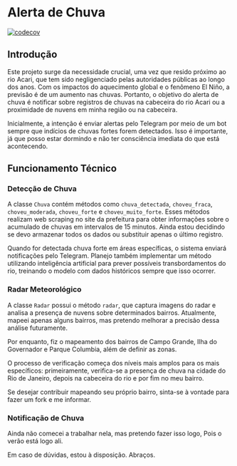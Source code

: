 # Alerta de Chuva

[![codecov](https://codecov.io/gh/rodrigoneal/alerta-chuva/graph/badge.svg?token=FQY0AP0SXM)](https://codecov.io/gh/rodrigoneal/alerta-chuva)

## Introdução
Este projeto surge da necessidade crucial, uma vez que resido próximo ao rio Acari, que tem sido negligenciado pelas autoridades públicas ao longo dos anos. Com os impactos do aquecimento global e o fenômeno El Niño, a previsão é de um aumento nas chuvas. Portanto, o objetivo do alerta de chuva é notificar sobre registros de chuvas na cabeceira do rio Acari ou a proximidade de nuvens em minha região ou na cabeceira.

Inicialmente, a intenção é enviar alertas pelo Telegram por meio de um bot sempre que indícios de chuvas fortes forem detectados. Isso é importante, já que posso estar dormindo e não ter consciência imediata do que está acontecendo.

## Funcionamento Técnico

### Detecção de Chuva
A classe `Chuva` contém métodos como `chuva_detectada`, `choveu_fraca`, `choveu_moderada`, `choveu_forte` e `choveu_muito_forte`. Esses métodos realizam web scraping no site da prefeitura para obter informações sobre o acumulado de chuvas em intervalos de 15 minutos. Ainda estou decidindo se devo armazenar todos os dados ou substituir apenas o último registro.

Quando for detectada chuva forte em áreas específicas, o sistema enviará notificações pelo Telegram. Planejo também implementar um método utilizando inteligência artificial para prever possíveis transbordamentos do rio, treinando o modelo com dados históricos sempre que isso ocorrer.

### Radar Meteorológico
A classe `Radar` possui o método `radar`, que captura imagens do radar e analisa a presença de nuvens sobre determinados bairros. Atualmente, mapeei apenas alguns bairros, mas pretendo melhorar a precisão dessa análise futuramente.

Por enquanto, fiz o mapeamento dos bairros de Campo Grande, Ilha do Governador e Parque Columbia, além de definir as zonas.

O processo de verificação começa dos níveis mais amplos para os mais específicos: primeiramente, verifica-se a presença de chuva na cidade do Rio de Janeiro, depois na cabeceira do rio e por fim no meu bairro.

Se desejar contribuir mapeando seu próprio bairro, sinta-se à vontade para fazer um fork e me informar.

### Notificação de Chuva
Ainda não comecei a trabalhar nela, mas pretendo fazer isso logo, Pois o verão está logo ali.

Em caso de dúvidas, estou à disposição. Abraços.
